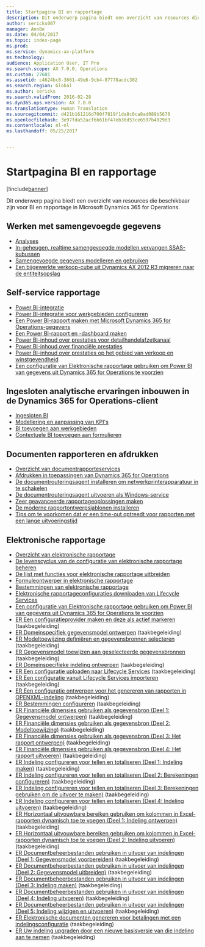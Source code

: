 ```yaml
---
title: Startpagina BI en rapportage
description: Dit onderwerp pagina biedt een overzicht van resources die beschikbaar zijn voor BI en rapportage in Microsoft Dynamics 365 for Operations.
author: sericks007
manager: AnnBe
ms.date: 04/04/2017
ms.topic: index-page
ms.prod: 
ms.service: dynamics-ax-platform
ms.technology: 
audience: Application User, IT Pro
ms.search.scope: AX 7.0.0, Operations
ms.custom: 27681
ms.assetid: c4624bc8-3661-49e6-9cb4-87778acdc302
ms.search.region: Global
ms.author: sericks
ms.search.validFrom: 2016-02-28
ms.dyn365.ops.version: AX 7.0.0
ms.translationtype: Human Translation
ms.sourcegitcommit: d421b161216d700f7819f1da8c0ca8ad089b5670
ms.openlocfilehash: 3e97fda52acf6b61bf47eb30d53ce6597b4929d3
ms.contentlocale: nl-nl
ms.lasthandoff: 05/25/2017


---
```


# <a name="bi-amp-reporting-home-page"></a>Startpagina BI en rapportage

[!include[banner](../includes/banner.md)]


Dit onderwerp pagina biedt een overzicht van resources die beschikbaar zijn voor BI en rapportage in Microsoft Dynamics 365 for Operations. 

<a name="working-with-aggregate-data"></a>Werken met samengevoegde gegevens
---------------------------

-   [Analyses](analytics.md)
-   [In-geheugen, realtime samengevoegde modellen vervangen SSAS-kubussen](..\migration-upgrade\in-memory-real-time-aggregate-models.md)
-   [Samengevoegde gegevens modelleren en gebruiken](model-aggregate-data.md)
-   [Een bijgewerkte verkoop-cube uit Dynamics AX 2012 R3 migreren naar de entiteitsopslag](..\migration-upgrade\migrate-upgraded-cube-entity-store.md)

## <a name="self-service-reporting"></a>Self-service rapportage
-   [Power BI-integratie](power-bi-integration.md)
-   [Power BI-integratie voor werkgebieden configureren](configure-power-bi-integration.md)
-   [Een Power BI-rapport maken met Microsoft Dynamics 365 for Operations-gegevens](create-powerbi-report-data.md)
-   [Een Power BI-rapport en -dashboard maken](create-powerbi-report-dashboard.md)
-   [Power BI-inhoud over prestaties voor detailhandelafzetkanaal](retail-channel-performance-dashboard-power-bi-data.md)
-   [Power BI-inhoud over financiële prestaties](financial-performance-power-bi-content-pack.md)
-   [Power BI-inhoud over prestaties op het gebied van verkoop en winstgevendheid](sales-profitability-performance-content-pack.md)
-   [Een configuratie van Elektronische rapportage gebruiken om Power BI van gegevens uit Dynamics 365 for Operations te voorzien](general-electronic-reporting-report-configuration-get-data-powerbi.md)

## <a name="building-embedded-analytical-experiences-in-the-dynamics-365-for-operations-client"></a>Ingesloten analytische ervaringen inbouwen in de Dynamics 365 for Operations-client
-   [Ingesloten BI](analytics.md#embedded-business-intelligence)
-   [Modellering en aanpassing van KPI's](analytics.md#kpi-modeling-and-customization)
-   [BI toevoegen aan werkgebieden](add-bi-workspaces.md)
-   [Contextuele BI toevoegen aan formulieren](add-contextual-bi-forms.md)

## <a name="document-reporting-and-printing"></a>Documenten rapporteren en afdrukken
-   [Overzicht van documentrapporteservices](document-reporting-services.md)
-   [Afdrukken in toepassingen van Dynamics 365 for Operations](print-documents.md)
-   [De documentrouteringsagent installeren om netwerkprinterapparatuur in te schakelen](install-document-routing-agent.md)
-   [De documentrouteringsagent uitvoeren als Windows-service](run-document-routing-agent-as-windows-service.md)
-   [Zeer geavanceerde rapportageoplossingen maken](create-nextgen-reporting-solutions.md)
-   [De moderne rapportontwerpsjablonen installeren](install-modern-report-design-templates.md)
-   [Tips om te voorkomen dat er een time-out optreedt voor rapporten met een lange uitvoeringstijd](prevent-long-running-reports-timing-out.md)

## <a name="electronic-reporting"></a>Elektronische rapportage
-   [Overzicht van elektronische rapportage](general-electronic-reporting.md)
-   [De levenscyclus van de configuratie van elektronische rapportage beheren](general-electronic-reporting-manage-configuration-lifecycle.md)
-   [De lijst met functies voor elektronische rapportage uitbreiden](general-electronic-reporting-formulas-list-extension.md)
-   [Formuleontwerper in elektronische rapportage](general-electronic-reporting-formula-designer.md)
-   [Bestemmingen van elektronische rapportage](electronic-reporting-destinations.md)
-   [Elektronische rapportageconfiguraties downloaden van Lifecycle Services](download-electronic-reporting-configuration-lcs.md)
-   [Een configuratie van Elektronische rapportage gebruiken om Power BI van gegevens uit Dynamics 365 for Operations te voorzien](general-electronic-reporting-report-configuration-get-data-powerbi.md)
-   [ER Een configuratieprovider maken en deze als actief markeren](http://ax.help.dynamics.com/en/wiki/er-select-service-provider/) (taakbegeleiding)
-   [ER Domeinspecifiek gegevensmodel ontwerpen](http://ax.help.dynamics.com/en/wiki/er-design-domain-specific-data-model/) (taakbegeleiding)
-   [ER Modeltoewijzing definiëren en gegevensbronnen selecteren](http://ax.help.dynamics.com/en/wiki/er-define-model-mapping-and-select-data-sources/) (taakbegeleiding)
-   [ER Gegevensmodel toewijzen aan geselecteerde gegevensbronnen](http://ax.help.dynamics.com/en/wiki/er-map-data-model-to-selected-data-sources/) (taakbegeleiding)
-   [ER Domeinspecifieke indeling ontwerpen](http://ax.help.dynamics.com/en/wiki/er-design-domain-specific-format/) (taakbegeleiding)
-   [ER Een configuratie uploaden naar Lifecycle Services](http://ax.help.dynamics.com/en/wiki/upload-a-configuration-into-lifecycle-services/) (taakbegeleiding)
-   [ER Een configuratie vanuit Lifecycle Services importeren](http://ax.help.dynamics.com/en/wiki/import-a-configuration-from-lifecycle-services/) (taakbegeleiding)
-   [ER Een configuratie ontwerpen voor het genereren van rapporten in OPENXML-indeling](http://ax.help.dynamics.com/en/wiki/design-a-configuration-for-generating-reports-in-openxml-format/) (taakbegeleiding)
-   [ER Bestemmingen configureren](http://ax.help.dynamics.com/en/wiki/configure-destinations/) (taakbegeleiding)
-   [ER Financiële dimensies gebruiken als gegevensbron (Deel 1: Gegevensmodel ontwerpen)](http://ax.help.dynamics.com/en/wiki/er-use-financial-dimensions-as-a-data-source-part-1-design-data-model/) (taakbegeleiding)
-   [ER Financiële dimensies gebruiken als gegevensbron (Deel 2: Modeltoewijzing)](http://ax.help.dynamics.com/en/wiki/er-use-financial-dimensions-as-a-data-source-part-2-model-mapping/) (taakbegeleiding)
-   [ER Financiële dimensies gebruiken als gegevensbron (Deel 3: Het rapport ontwerpen)](http://ax.help.dynamics.com/en/wiki/er-use-financial-dimensions-as-a-data-source-part-3-design-the-report/) (taakbegeleiding)
-   [ER Financiële dimensies gebruiken als gegevensbron (Deel 4: Het rapport uitvoeren)](http://ax.help.dynamics.com/en/wiki/er-use-financial-dimensions-as-a-data-source-part-4-run-the-report/) (taakbegeleiding)
-   [ER Indeling configureren voor tellen en totaliseren (Deel 1: Indeling maken)](http://ax.help.dynamics.com/en/wiki/er-configure-format-to-do-counting-and-summing-part-1-create-format/) (taakbegeleiding)
-   [ER Indeling configureren voor tellen en totaliseren (Deel 2: Berekeningen configureren)](http://ax.help.dynamics.com/en/wiki/er-configure-format-to-do-counting-and-summing-part-2-configure-computations/) (taakbegeleiding)
-   [ER Indeling configureren voor tellen en totaliseren (Deel 3: Berekeningen gebruiken om de uitvoer te maken)](http://ax.help.dynamics.com/en/wiki/er-configure-format-to-do-counting-and-summing-part-3-use-computations-to-make-the-output/) (taakbegeleiding)
-   [ER Indeling configureren voor tellen en totaliseren (Deel 4: Indeling uitvoeren)](http://ax.help.dynamics.com/en/wiki/er-configure-format-to-do-counting-and-summing-part-4-run-format/) (taakbegeleiding)
-   [ER Horizontaal uitvouwbare bereiken gebruiken om kolommen in Excel-rapporten dynamisch toe te voegen (Deel 1: Indeling ontwerpen)](http://ax.help.dynamics.com/en/wiki/er-use-horizontally-expandable-ranges-to-dynamically-add-columns-in-excel-reports-part-1-design-format/) (taakbegeleiding)
-   [ER Horizontaal uitvouwbare bereiken gebruiken om kolommen in Excel-rapporten dynamisch toe te voegen (Deel 2: Indeling uitvoeren)](http://ax.help.dynamics.com/en/wiki/er-use-horizontally-expandable-ranges-to-dynamically-add-columns-in-excel-reports-part-2-run-format/) (taakbegeleiding)
-   [ER Documentbeheerbestanden gebruiken in uitvoer van indelingen (Deel 1: Gegevensmodel voorbereiden)](http://ax.help.dynamics.com/en/wiki/er-use-document-management-files-in-format-outputs-part-1-prepare-data-model/) (taakbegeleiding)
-   [ER Documentbeheerbestanden gebruiken in uitvoer van indelingen (Deel 2: Gegevensmodel uitbreiden)](http://ax.help.dynamics.com/en/wiki/er-use-document-management-files-in-format-outputs-part-2-extend-data-model/) (taakbegeleiding)
-   [ER Documentbeheerbestanden gebruiken in uitvoer van indelingen (Deel 3: Indeling maken)](http://ax.help.dynamics.com/en/wiki/er-use-document-management-files-in-format-outputs-part-3-create-format/) (taakbegeleiding)
-   [ER Documentbeheerbestanden gebruiken in uitvoer van indelingen (Deel 4: Indeling uitvoeren)](http://ax.help.dynamics.com/en/wiki/er-use-document-management-files-in-format-outputs-part-4-run-format/) (taakbegeleiding)
-   [ER Documentbeheerbestanden gebruiken in uitvoer van indelingen (Deel 5: Indeling wijzigen en uitvoeren)](http://ax.help.dynamics.com/en/wiki/er-use-document-management-files-in-format-outputs-part-5-modify-and-run-format/) (taakbegeleiding)
-   [ER Elektronische documenten genereren voor betalingen met een indelingsconfiguratie](http://ax.help.dynamics.com/en/wiki/generate-electronic-documents-for-payments-using-a-format-configuration/) (taakbegeleiding)
-   [ER Uw indeling upgraden door een nieuwe basisversie van die indeling aan te nemen](http://ax.help.dynamics.com/en/wiki/upgrade-your-format-by-adopting-a-new-base-version-of-that-format/) (taakbegeleiding)







